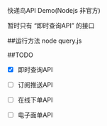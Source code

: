 快递鸟API Demo(Nodejs 非官方)

暂时只有 “即时查询API” 的接口

##运行方法
node query.js

##TODO
- [x] 即时查询API
- [ ] 订阅推送API


- [ ] 在线下单API
- [ ] 电子面单API

